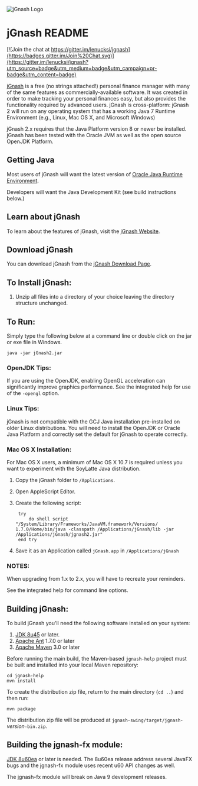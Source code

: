 ![jGnash Logo](http://jgnash.github.io/img/jgnash-logo.png)

# jGnash README

[![Join the chat at https://gitter.im/lenucksi/jgnash](https://badges.gitter.im/Join%20Chat.svg)](https://gitter.im/lenucksi/jgnash?utm_source=badge&utm_medium=badge&utm_campaign=pr-badge&utm_content=badge)

[jGnash](https://sourceforge.net/projects/jgnash/) is a free (no strings attached!) personal finance manager with many of the same features as commercially-available software. It was created in order to make tracking your personal finances easy, but also provides the functionality required by advanced users. jGnash is cross-platform: jGnash 2 will run on any operating system that has a working Java 7 Runtime Environment (e.g., Linux, Mac OS X, and Microsoft Windows)

jGnash 2.x requires that the Java Platform version 8 or newer be installed.
jGnash has been tested with the Oracle JVM as well as the open source OpenJDK Platform.


## Getting Java

Most users of jGnash will want the latest version of [Oracle Java Runtime Environment](http://www.java.com/en/download/).

Developers will want the Java Development Kit (see build instructions below.)

## Learn about jGnash

To learn about the features of jGnash, visit the [jGnash Website](https://sourceforge.net/projects/jgnash/).

## Download jGnash

You can download jGnash from the [jGnash Download Page](https://sourceforge.net/projects/jgnash/files/Active%20Stable%202.x/).

## To Install jGnash:

1. Unzip all files into a directory of your choice leaving the directory structure unchanged.

## To Run:

Simply type the following below at a command line
or double click on the jar or exe file in Windows.

    java -jar jGnash2.jar

### OpenJDK Tips:

If you are using the OpenJDK, enabling OpenGL acceleration can significantly improve
graphics performance.  See the integrated help for use of the ```-opengl``` option.

### Linux Tips:

jGnash is not compatible with the GCJ Java installation pre-installed on older Linux distributions.
You will need to install the OpenJDK or Oracle Java Platform and correctly set the default for jGnash
to operate correctly.

### Mac OS X Installation:

For Mac OS X users, a minimum of Mac OS X 10.7 is required unless you want to experiment with the SoyLatte Java distribution.

1. Copy the jGnash folder to ```/Applications```.
2. Open AppleScript Editor.
3. Create the following script:

        try
            do shell script "/System/Library/Frameworks/JavaVM.framework/Versions/ 1.7.0/Home/bin/java -classpath /Applications/jGnash/lib -jar /Applications/jGnash/jgnash2.jar"
        end try

4. Save it as an Application called ```jGnash.app``` in ```/Applications/jGnash```

### NOTES:

When upgrading from 1.x to 2.x, you will have to recreate your reminders.

See the integrated help for command line options.

## Building jGnash:

To build jGnash you'll need the following software installed on your system:

1. [JDK 8u45](http://www.oracle.com/technetwork/java/javase/downloads/index.html) or later.
1. [Apache Ant](http://ant.apache.org) 1.7.0 or later
1. [Apache Maven](http://maven.apache.org) 3.0 or later

Before running the main build, the Maven-based ```jgnash-help``` project
must be built and installed into your local Maven repository:

    cd jgnash-help
    mvn install

To create the distribution zip file, return to the main directory (```cd ..```) and then run:

    mvn package

The distribution zip file will be produced at ```jgnash-swing/target/jgnash-```_version_```-bin.zip```.

## Building the jgnash-fx module:

[JDK 8u60ea](https://jdk8.java.net/download.html) or later is needed.  The 8u60ea release address several
JavaFX bugs and the jgnash-fx module uses recent u60 API changes as well.

The jgnash-fx module will break on Java 9 development releases.

